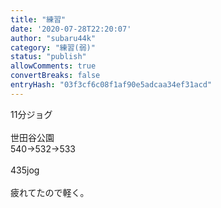 ```yaml
---
title: "練習"
date: '2020-07-28T22:20:07'
author: "subaru44k"
category: "練習(弱)"
status: "publish"
allowComments: true
convertBreaks: false
entryHash: "03f3cf6c08f1af90e5adcaa34ef31acd"
---
```

11分ジョグ<br>
<br>
世田谷公園<br>
540→532→533<br>
<br>
435jog<br>
<br>
疲れてたので軽く。
